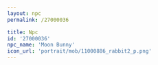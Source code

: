 ```yaml
---
layout: npc
permalink: /27000036

title: Npc
id: '27000036'
npc_name: 'Moon Bunny'
icon_url: 'portrait/mob/11000886_rabbit2_p.png'
---
```

